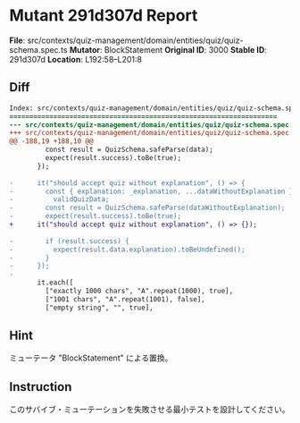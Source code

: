 # Mutant 291d307d Report

**File**: src/contexts/quiz-management/domain/entities/quiz/quiz-schema.spec.ts
**Mutator**: BlockStatement
**Original ID**: 3000
**Stable ID**: 291d307d
**Location**: L192:58–L201:8

## Diff

```diff
Index: src/contexts/quiz-management/domain/entities/quiz/quiz-schema.spec.ts
===================================================================
--- src/contexts/quiz-management/domain/entities/quiz/quiz-schema.spec.ts	original
+++ src/contexts/quiz-management/domain/entities/quiz/quiz-schema.spec.ts	mutated #3000
@@ -188,19 +188,10 @@
         const result = QuizSchema.safeParse(data);
         expect(result.success).toBe(true);
       });
 
-      it("should accept quiz without explanation", () => {
-        const { explanation: _explanation, ...dataWithoutExplanation } =
-          validQuizData;
-        const result = QuizSchema.safeParse(dataWithoutExplanation);
-        expect(result.success).toBe(true);
+      it("should accept quiz without explanation", () => {});
 
-        if (result.success) {
-          expect(result.data.explanation).toBeUndefined();
-        }
-      });
-
       it.each([
         ["exactly 1000 chars", "A".repeat(1000), true],
         ["1001 chars", "A".repeat(1001), false],
         ["empty string", "", true],
```

## Hint

ミューテータ "BlockStatement" による置換。

## Instruction

このサバイブ・ミューテーションを失敗させる最小テストを設計してください。
